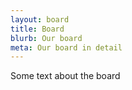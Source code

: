 ```yaml
---
layout: board
title: Board
blurb: Our board
meta: Our board in detail
---
```


Some text about the board
